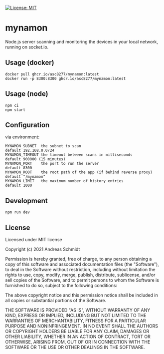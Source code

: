 [![License: MIT](https://img.shields.io/badge/License-MIT-yellow.svg)](https://opensource.org/licenses/MIT) 

# mynamon
Node.js server scanning and monitoring the devices in your local network, running on socket.io.

## Usage (docker)

```
docker pull ghcr.io/asc8277/mynamon:latest
docker run -p 8300:8300 ghcr.io/asc8277/mynamon:latest
```

## Usage (node)

```
npm ci
npm start
```

## Configuration
via environment:
```
MYNAMON_SUBNET  the subnet to scan                                 default 192.168.0.0/24
MYNAMON_TIMEOUT the timeout between scans in milliseconds          default 900000 (15 minutes)
MYNAMON_PORT    the port to run the server                         default 8300
MYNAMON_ROOT    the root path of the app (if behind reverse proxy) default "/mynamon"
MYNAMON_LIMIT   the maximum number of history entries              default 1000
```

## Development

```
npm run dev
```

## License

Licensed under MIT license

Copyright (c) 2021 Andreas Schmidt

Permission is hereby granted, free of charge, to any person obtaining
a copy of this software and associated documentation files (the
"Software"), to deal in the Software without restriction, including
without limitation the rights to use, copy, modify, merge, publish,
distribute, sublicense, and/or sell copies of the Software, and to
permit persons to whom the Software is furnished to do so, subject to
the following conditions:

The above copyright notice and this permission notice shall be
included in all copies or substantial portions of the Software.

THE SOFTWARE IS PROVIDED "AS IS", WITHOUT WARRANTY OF ANY KIND,
EXPRESS OR IMPLIED, INCLUDING BUT NOT LIMITED TO THE WARRANTIES OF
MERCHANTABILITY, FITNESS FOR A PARTICULAR PURPOSE AND
NONINFRINGEMENT. IN NO EVENT SHALL THE AUTHORS OR COPYRIGHT HOLDERS BE
LIABLE FOR ANY CLAIM, DAMAGES OR OTHER LIABILITY, WHETHER IN AN ACTION
OF CONTRACT, TORT OR OTHERWISE, ARISING FROM, OUT OF OR IN CONNECTION
WITH THE SOFTWARE OR THE USE OR OTHER DEALINGS IN THE SOFTWARE.
